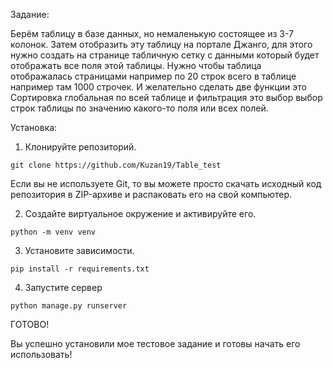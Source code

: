 Задание:

Берём таблицу в базе данных,  но немаленькую состоящее из 3-7 колонок. Затем отобразить эту таблицу на портале Джанго, для этого нужно создать на странице табличную сетку с данными который будет отображать все поля этой таблицы. Нужно чтобы таблица отображалась страницами например по 20 строк всего в таблице например там 1000 строчек. И желательно сделать две функции это Сортировка глобальная по всей таблице и фильтрация это выбор выбор строк таблицы по значению какого-то поля или всех полей.

Установка:

1. Клонируйте репозиторий.
   
```
git clone https://github.com/Kuzan19/Table_test
```

Если вы не используете Git, то вы можете просто скачать исходный код репозитория в ZIP-архиве и распаковать его на свой компьютер.

2. Создайте виртуальное окружение и активируйте его.

```
python -m venv venv
```

3. Установите зависимости.

```
pip install -r requirements.txt
```

4. Запустите сервер

```
python manage.py runserver
```

ГОТОВО!

Вы успешно установили мое тестовое задание и готовы начать его использовать!
